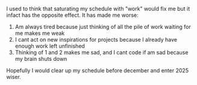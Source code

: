 I used to think that saturating my schedule with "work" would fix me but it infact has the opposite effect. It has made me worse:
1. Am always tired because just thinking of all the pile of work waiting for me makes me weak
2. I cant act on new inspirations for projects because I already have enough work left unfinished
3. Thinking of 1 and 2 makes me sad, and I cant code if am sad because my brain shuts down

Hopefully I would clear up my schedule before december and enter 2025 wiser.